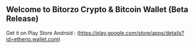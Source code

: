 ## Welcome to Bitorzo Crypto & Bitcoin Wallet (Beta Release) 


Get it on Play Store Android : 
(https://play.google.com/store/apps/details?id=etherio.wallet.com) 

